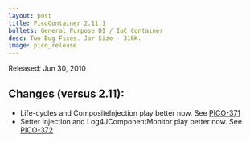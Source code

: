 ```yaml
---
layout: post
title: PicoContainer 2.11.1
bullets: General Purpose DI / IoC Container
desc: Two Bug Fixes. Jar Size - 316K.
image: pico_release
---
```

Released: Jun 30, 2010

## Changes (versus 2.11):

-   Life-cycles and CompositeInjection play better now. See [PICO-371](http://jira.codehaus.org/browse/PICO-371)
-   Setter Injection and Log4JComponentMonitor play better now. See [PICO-372](http://jira.codehaus.org/browse/PICO-372)

